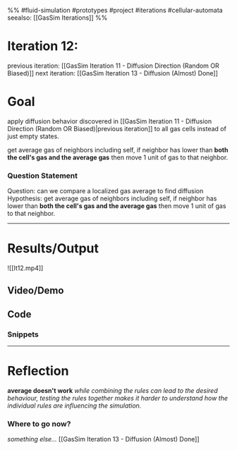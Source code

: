 %%
#fluid-simulation #prototypes #project #iterations #cellular-automata 
seealso: [[GasSim Iterations]]
%%
# Iteration 12: 
previous iteration: [[GasSim Iteration 11 - Diffusion Direction (Random OR Biased)]]
next iteration: [[GasSim Iteration 13 - Diffusion (Almost) Done]]

# Goal 
apply diffusion behavior discovered in [[GasSim Iteration 11 - Diffusion Direction (Random OR Biased)|previous iteration]] to all gas cells instead of just empty states.

get average gas of neighbors including self, if neighbor has lower than **both the cell's gas and the average gas** then move 1 unit of gas to that neighbor.

### Question Statement
Question: can we compare a localized gas average to find diffusion
Hypothesis: get average gas of neighbors including self, if neighbor has lower than **both the cell's gas and the average gas** then move 1 unit of gas to that neighbor.

---
# Results/Output
![[It12.mp4]]

## Video/Demo


## Code


### Snippets



---

# Reflection

**average doesn't work** 
*while combining the rules can lead to the desired behaviour, testing the rules together makes it harder to understand how the individual rules are influencing the simulation.*

### Where to go now?
*something else...*
 [[GasSim Iteration 13 - Diffusion (Almost) Done]]


